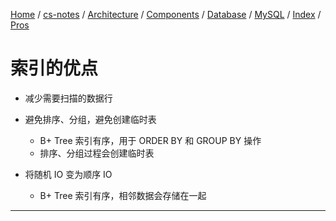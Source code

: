 [Home](https://mengxianbin.github.io) /
[cs-notes](https://mengxianbin.github.io/cs-notes/site) /
[Architecture](https://mengxianbin.github.io/cs-notes/site/Architecture) /
[Components](https://mengxianbin.github.io/cs-notes/site/Architecture/Components) /
[Database](https://mengxianbin.github.io/cs-notes/site/Architecture/Components/Database) /
[MySQL](https://mengxianbin.github.io/cs-notes/site/Architecture/Components/Database/MySQL) /
[Index](https://mengxianbin.github.io/cs-notes/site/Architecture/Components/Database/MySQL/Index) /
[Pros](https://mengxianbin.github.io/cs-notes/site/Architecture/Components/Database/MySQL/Index/Pros)

# 索引的优点

* 减少需要扫描的数据行
* 避免排序、分组，避免创建临时表
    * B+ Tree 索引有序，用于 ORDER BY 和 GROUP BY 操作
    * 排序、分组过程会创建临时表

* 将随机 IO 变为顺序 IO
    * B+ Tree 索引有序，相邻数据会存储在一起

---

